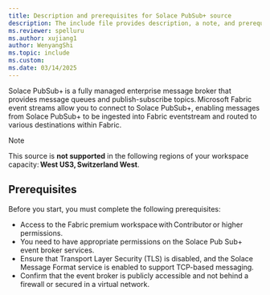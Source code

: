 ```yaml
---
title: Description and prerequisites for Solace PubSub+ source
description: The include file provides description, a note, and prerequisites for using a Solace PubSub+ source in an eventstream or in Real-Time hub. 
ms.reviewer: spelluru
ms.author: xujiang1
author: WenyangShi
ms.topic: include
ms.custom:
ms.date: 03/14/2025
---
```



Solace PubSub+ is a fully managed enterprise message broker that provides message queues and publish-subscribe topics. Microsoft Fabric event streams allow you to connect to Solace PubSub+, enabling messages from Solace PubSub+ to be ingested into Fabric eventstream and routed to various destinations within Fabric. 

> [!NOTE]
> This source is **not supported** in the following regions of your workspace capacity: **West US3, Switzerland West**.  

## Prerequisites  
Before you start, you must complete the following prerequisites: 

- Access to the Fabric premium workspace with Contributor or higher permissions.  
- You need to have appropriate permissions on the Solace Pub Sub+ event broker services. 
- Ensure that Transport Layer Security (TLS) is disabled, and the Solace Message Format service is enabled to support TCP-based messaging. 
- Confirm that the event broker is publicly accessible and not behind a firewall or secured in a virtual network. 
